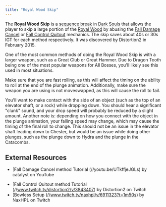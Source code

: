 ```yaml
---
title: "Royal Wood Skip"
---
```


The **Royal Wood Skip** is a [sequence break](/sequence-break) in [Dark Souls](/darksouls) that allows the player to skip a large portion of the [Royal Wood](//darksouls.wikidot.com/royal-wood) by abusing the [Fall Damage Cancel](/darksouls/fall-damage-cancel) or [Fall Control Quitout](/darksouls/fall-control-quitout) mechanics. The skip saves about 40s or 30s IGT for each method respectively. It was discovered by Distortion2 in February 2015.

One of the most common methods of doing the Royal Wood Skip is with a larger weapon, such as a Great Club or Great Hammer. Due to Dragon Tooth being one of the most popular weapons for All Bosses, you'll likely see this used in most situations.

Make sure that you are fast rolling, as this will affect the timing on the ability to roll at the end of the plunge animation. Additionally, make sure the weapon you are using is not moveswapped, as this will cause the roll to fail.

You'll want to make contact with the side of an object (such as the top of an elevator shaft, or a rock) while dropping down. You should hear a significant "clunk" sound, and your drop speed will probably be reduced by a slight amount. Another note is: depending on how you connect with the object in the plunge animation, your falling speed may change, which may cause the timing of the final roll to change. This should not be an issue in the elevator shaft leading down to Chester, but would be an issue while doing other plunges, such as the plunge down to Hydra and the plunge in the Catacombs.

## External Resources

- [Fall Damage Cancel method Tutorial (//youtu.be/UTkffjeJGLs) by catalyst on YouTube

* [Fall Control Quitout method Tutorial (//www.twitch.tv/distortion2/v/3843407) by Distortion2 on Twitch
* [Bowless Setup (//www.twitch.tv/naxhpl/v/6911323?t=1m50s) by NaxHPL on Twitch
